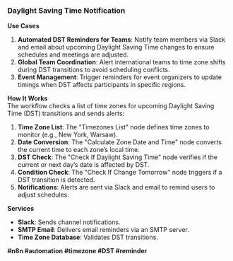 ### Daylight Saving Time Notification

**Use Cases**  
1. **Automated DST Reminders for Teams**: Notify team members via Slack and email about upcoming Daylight Saving Time changes to ensure schedules and meetings are adjusted.  
2. **Global Team Coordination**: Alert international teams to time zone shifts during DST transitions to avoid scheduling conflicts.  
3. **Event Management**: Trigger reminders for event organizers to update timings when DST affects participants in specific regions.  

**How It Works**  
The workflow checks a list of time zones for upcoming Daylight Saving Time (DST) transitions and sends alerts:  
1. **Time Zone List**: The "Timezones List" node defines time zones to monitor (e.g., New York, Warsaw).  
2. **Date Conversion**: The "Calculate Zone Date and Time" node converts the current time to each zone’s local time.  
3. **DST Check**: The "Check If Daylight Saving Time" node verifies if the current or next day’s date is affected by DST.  
4. **Condition Check**: The "Check If Change Tomorrow" node triggers if a DST transition is detected.  
5. **Notifications**: Alerts are sent via Slack and email to remind users to adjust schedules.  

**Services**  
- **Slack**: Sends channel notifications.  
- **SMTP Email**: Delivers email reminders via an SMTP server.  
- **Time Zone Database**: Validates DST transitions.  

**#n8n #automation #timezone #DST #reminder**